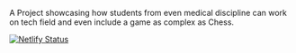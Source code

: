 A Project showcasing how students from even medical discipline can work on tech field and even include a game as complex as Chess.


[![Netlify Status](https://api.netlify.com/api/v1/badges/84a3855c-12df-4f24-a05c-d1f024a3e0cd/deploy-status)](https://app.netlify.com/projects/thechessmastersclub/deploys)